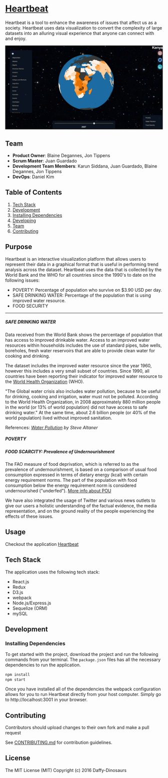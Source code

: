 # [Heartbeat](https://abvolt.herokuapp.com/)

Heartbeat is a tool to enhance the awareness of issues that affect us as a society. Heartbeat uses data visualization to convert the complexity of large datasets into an alluring visual experience that anyone can connect with and enjoy.

<span class="snapshot"><img src="/images/Heartbeat.jpg" alt=""></span>

## Team

  - __Product Owner__: Blaine Degannes, Jon Tippens
  - __Scrum Master__: Juan Guardado
  - __Development Team Members__: Karun Siddana, Juan Guardado, Blaine Degannes, Jon Tippens  
  - __DevOps__: Daniel Kim

## Table of Contents
1. [Tech Stack](#tech-stack)
2. [Development](#development)
3. [Installing Dependencies](#installing-dependencies)
4. [Developing](#developing)
5. [Team](#team)
6. [Contributing](#contributing)

## Purpose

Heartbeat is an interactive visualization platform that allows users to represent their data in a graphical format that is useful in performing trend analysis across the dataset. Heartbeat uses the data that is collected by the World Bank and the WHO for all countries since the 1990's to date on the following issues:

* POVERTY: Percentage of population who survive on $3.90 USD per day.
* SAFE DRINKING WATER: Percentage of the population that is using improved water resource.
* FOOD SECURITY   

---
##### SAFE DRINKING WATER
Data received from the World Bank shows the percentage of population that has access to improved drinkable water. Access to an improved water resources within households includes the use of standard pipes, tube wells, boreholes, fresh water reservoirs that are able to provide clean water for cooking and drinking.

The dataset includes the improved water resource since the year 1960, however this includes a very small subset of countries. Since 1990, all countries have been reporting their indicator for improved water resource to the [World Health Organization](http://data.worldbank.org/indicator/SH.H2O.SAFE.ZS) (WHO).

"The Global water crisis also includes water pollution, because to be useful for drinking, cooking and irrigation, water must not be polluted. According to the World Health Organization, in 2008 approximately 880 million people in the world (or 13% of world population) did not have access to safe drinking water." At the same time, about 2.6 billion people (or 40% of the world population) lived without improved sanitation.

References: [_Water Pollution_](http://cnx.org/contents/F0Hv_Zza@43.4:L4NPRKrh@8/Water-Pollution) _by Steve Altaner_


##### POVERTY

##### FOOD SCARCITY: Prevalence of Undernourishment
The FAO measure of food deprivation, which is referred to as the prevalence of undernourishment, is based on a comparison of usual food consumption expressed in terms of dietary energy (kcal) with certain energy requirement norms. The part of the population with food consumption below the energy requirement norm is considered undernourished ("underfed"). [More info about POU](http://www.fao.org/docrep/005/y4249e/y4249e06.htm)

We have also integrated the usage of Twitter and various news outlets to give our users a holistic understanding of the factual evidence, the media representation, and on the ground reality of the people experiencing the effects of these issues.

## Usage

Checkout the application [Heartbeat](https://abvolt.herokuapp.com/)

## Tech Stack

The application uses the following tech stack:
* React.js
* Redux
* D3.js
* webpack
* Node.js/Express.js
* Sequelize (ORM)
* mySQL

## Development

### Installing Dependencies

To get started with the project, download the project and run the following commands from your terminal. The `package.json` files has all the necessary dependencies to run the application.

```
npm install
npm start
```

Once you have installed all of the dependencies the webpack configuration allows for you to run Heartbeat directly from your host computer. Simply go to http://localhost:3001 in your browser.

## Contributing

Contributors should upload changes to their own fork and make a pull request

See [CONTRIBUTING.md](CONTRIBUTING.md) for contribution guidelines.

## License
The MIT License (MIT)
Copyright (c) 2016 Daffy-Dinosaurs
